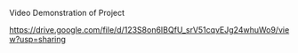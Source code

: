 Video Demonstration of Project

https://drive.google.com/file/d/123S8on6IBQfU_srV51cqvEJg24whuWo9/view?usp=sharing
